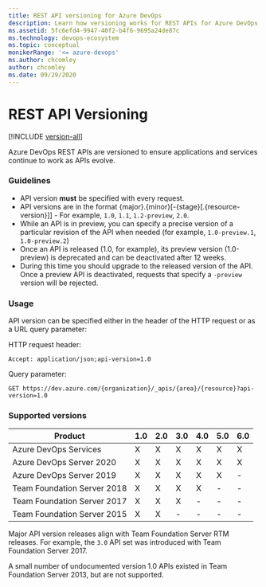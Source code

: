 ```yaml
---
title: REST API versioning for Azure DevOps
description: Learn how versioning works for REST APIs for Azure DevOps.
ms.assetid: 5fc6efd4-9947-40f2-b4f6-9695a24de87c
ms.technology: devops-ecosystem
ms.topic: conceptual
monikerRange: '<= azure-devops'
ms.author: chcomley
author: chcomley
ms.date: 09/29/2020
---
```


# REST API Versioning

[!INCLUDE [version-all](../../includes/version-all.md)]

Azure DevOps REST APIs are versioned to ensure applications and services continue to work as APIs evolve.

### Guidelines

* API version **must** be specified with every request.
* API versions are in the format {major}.{minor}[-{stage}[.{resource-version}]] - For example, ```1.0```, ```1.1```, ```1.2-preview```, ```2.0```.
* While an API is in preview, you can specify a precise version of a particular revision of the API when needed (for example, ```1.0-preview.1```, ```1.0-preview.2```)
* Once an API is released (1.0, for example), its preview version (1.0-preview) is deprecated and can be deactivated after 12 weeks.
* During this time you should upgrade to the released version of the API. Once a preview API is deactivated, requests that specify a ```-preview``` version will be rejected.

### Usage

API version can be specified either in the header of the HTTP request or as a URL query parameter:

HTTP request header:
```http
Accept: application/json;api-version=1.0
```

Query parameter:
```no-highlight
GET https://dev.azure.com/{organization}/_apis/{area}/{resource}?api-version=1.0
```

### Supported versions


| Product                     | 1.0 | 2.0 | 3.0 | 4.0 | 5.0 | 6.0 |
|-----------------------------|-----|-----|-----|-----|-----|-----|
| Azure DevOps Services       | X   | X   | X   | X   | X   | X  |
| Azure DevOps Server 2020    | X   | X   | X   | X   | X   | X  |
| Azure DevOps Server 2019    | X   | X   | X   | X   | X   | -   |
| Team Foundation Server 2018 | X   | X   | X   | X   | -   | -   |
| Team Foundation Server 2017 | X   | X   | X   | -   | -   | -   |
| Team Foundation Server 2015 | X   | X   | -   | -   | -   | -   |


Major API version releases align with Team Foundation Server RTM releases. For example, the `3.0` API set was introduced with Team Foundation Server 2017.

A small number of undocumented version 1.0 APIs existed in Team Foundation Server 2013, but are not supported.
